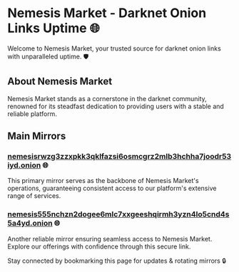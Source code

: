 # Nemesis Market - Darknet Onion Links Uptime 🌐

Welcome to Nemesis Market, your trusted source for darknet onion links with unparalleled uptime. 🛡️

## About Nemesis Market

Nemesis Market stands as a cornerstone in the darknet community, renowned for its steadfast dedication to providing users with a stable and reliable platform. 

## Main Mirrors

### [nemesisrwzg3zzxpkk3qklfazsi6osmcgrz2mlb3hchha7joodr53iyd.onion](http://nemesisrwzg3zzxpkk3qklfazsi6osmcgrz2mlb3hchha7joodr53iyd.onion) 🌐
This primary mirror serves as the backbone of Nemesis Market's operations, guaranteeing consistent access to our platform's extensive range of services.

### [nemesis555nchzn2dogee6mlc7xxgeeshqirmh3yzn4lo5cnd4s5a4yd.onion](http://nemesisrwzg3zzxpkk3qklfazsi6osmcgrz2mlb3hchha7joodr53iyd.onion) 🌐
Another reliable mirror ensuring seamless access to Nemesis Market. Explore our offerings with confidence through this secure link.

Stay connected by bookmarking this page for updates & rotating mirrors 🔒
